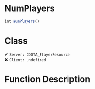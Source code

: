 # NumPlayers
```js	
int NumPlayers()
```
# Class
✔ `Server: CDOTA_PlayerResource`  
✖ `Client: undefined`  

# Function Description

